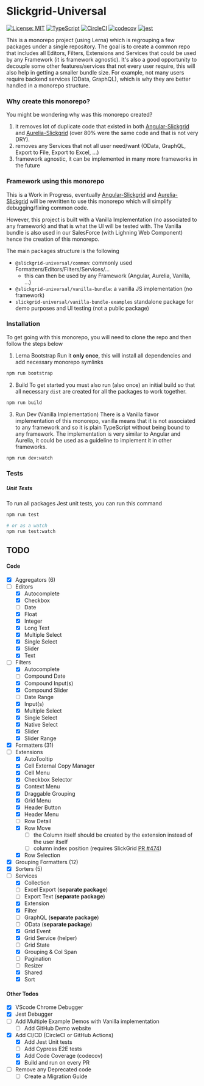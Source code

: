 # Slickgrid-Universal

[![License: MIT](https://img.shields.io/badge/License-MIT-yellow.svg)](https://opensource.org/licenses/MIT)
[![TypeScript](https://img.shields.io/badge/%3C%2F%3E-TypeScript-%230074c1.svg)](http://www.typescriptlang.org/)
[![CircleCI](https://circleci.com/gh/ghiscoding/slickgrid-universal/tree/master.svg?style=shield)](https://circleci.com/gh/ghiscoding/workflows/slickgrid-universal/tree/master)
[![codecov](https://codecov.io/gh/ghiscoding/slickgrid-universal/branch/master/graph/badge.svg)](https://codecov.io/gh/ghiscoding/slickgrid-universal)
[![jest](https://jestjs.io/img/jest-badge.svg)](https://github.com/facebook/jest)
<!-- [![npm version](https://badge.fury.io/js/slickgrid-universal.svg)](//npmjs.com/package/slickgrid-universal)
[![NPM downloads](https://img.shields.io/npm/dy/slickgrid-universal.svg)](https://npmjs.org/package/slickgrid-universal) -->

This is a monorepo project (using Lerna) which is regrouping a few packages under a single repository. The goal is to create a common repo that includes all Editors, Filters, Extensions and Services that could be used by any Framework (it is framework agnostic). It's also a good opportunity to decouple some other features/services that not every user require, this will also help in getting a smaller bundle size. For example, not many users require backend services (OData, GraphQL), which is why they are better handled in a monorepo structure.

### Why create this monorepo?
You might be wondering why was this monorepo created?
1. it removes lot of duplicate code that existed in both [Angular-Slickgrid](https://github.com/ghiscoding/Angular-Slickgrid) and [Aurelia-Slickgrid](https://github.com/ghiscoding/aurelia-slickgrid) (over 80% were the same code and that is not very DRY).
2. removes any Services that not all user need/want (OData, GraphQL, Export to File, Export to Excel, ...)
3. framework agnostic, it can be implemented in many more frameworks in the future

### Framework using this monorepo
This is a Work in Progress, eventually [Angular-Slickgrid](https://github.com/ghiscoding/Angular-Slickgrid) and [Aurelia-Slickgrid](https://github.com/ghiscoding/aurelia-slickgrid) will be rewritten to use this monorepo which will simplify debugging/fixing common code. 

However, this project is built with a Vanilla Implementation (no associated to any framework) and that is what the UI will be tested with. The Vanilla bundle is also used in our SalesForce (with Lighning Web Component) hence the creation of this monorepo.

The main packages structure is the following
- `@slickgrid-universal/common`: commonly used Formatters/Editors/Filters/Services/...
  - this can then be used by any Framework (Angular, Aurelia, Vanilla, ...)
- `@slickgrid-universal/vanilla-bundle`: a vanilla JS implementation (no framework)
- `slickgrid-universal/vanilla-bundle-examples` standalone package for demo purposes and UI testing (not a public package)

### Installation
To get going with this monorepo, you will need to clone the repo and then follow the steps below

1. Lerna Bootstrap
Run it **only once**, this will install all dependencies and add necessary monorepo symlinks
```bash
npm run bootstrap
```

2. Build
To get started you must also run (also once) an initial build so that all necessary `dist` are created for all the packages to work together.
```bash
npm run build
```

3. Run Dev (Vanilla Implementation)
There is a Vanilla flavor implementation of this monorepo, vanilla means that it is not associated to any framework and so it is plain TypeScript without being bound to any framework. The implementation is very similar to Angular and Aurelia, it could be used as a guideline to implement it in other frameworks.

```bash
npm run dev:watch
```

### Tests

##### Unit Tests
To run all packages Jest unit tests, you can run this command
```bash
npm run test

# or as a watch
npm run test:watch
```

## TODO
#### Code
- [x] Aggregators (6)
- [ ] Editors
  - [x] Autocomplete
  - [x] Checkbox
  - [ ] Date
  - [x] Float
  - [x] Integer
  - [x] Long Text
  - [x] Multiple Select
  - [x] Single Select
  - [x] Slider
  - [x] Text
- [ ] Filters
  - [x] Autocomplete
  - [ ] Compound Date
  - [x] Compound Input(s)
  - [x] Compound Slider
  - [ ] Date Range
  - [x] Input(s)
  - [x] Multiple Select 
  - [x] Single Select 
  - [x] Native Select 
  - [x] Slider
  - [x] Slider Range
- [x] Formatters (31)
- [ ] Extensions
  - [x] AutoTooltip
  - [x] Cell External Copy Manager
  - [x] Cell Menu
  - [x] Checkbox Selector
  - [x] Context Menu
  - [x] Draggable Grouping
  - [x] Grid Menu
  - [x] Header Button
  - [x] Header Menu
  - [ ] Row Detail
  - [x] Row Move
    - [ ] the Column itself should be created by the extension instead of the user itself
    - [ ] column index position (requires SlickGrid [PR #474](https://github.com/6pac/SlickGrid/pull/474))
  - [x] Row Selection
- [x] Grouping Formatters (12)
- [x] Sorters (5)
- [ ] Services
  - [x] Collection
  - [ ] Excel Export (**separate package**)
  - [ ] Export Text (**separate package**)
  - [x] Extension
  - [x] Filter
  - [ ] GraphQL (**separate package**)
  - [ ] OData (**separate package**)
  - [x] Grid Event
  - [x] Grid Service (helper)
  - [ ] Grid State
  - [x] Grouping & Col Span
  - [ ] Pagination
  - [ ] Resizer
  - [x] Shared
  - [x] Sort

#### Other Todos
- [x] VScode Chrome Debugger
- [x] Jest Debugger
- [ ] Add Multiple Example Demos with Vanilla implementation
  - [ ] Add GitHub Demo website
- [x] Add CI/CD (CircleCI or GitHub Actions)
  - [x] Add Jest Unit tests
  - [ ] Add Cypress E2E tests
  - [x] Add Code Coverage (codecov)
  - [x] Build and run on every PR
- [ ] Remove any Deprecated code
  - [ ] Create a Migration Guide 
